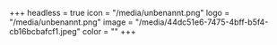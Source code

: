 +++
headless = true
icon = "/media/unbenannt.png"
logo = "/media/unbenannt.png"
image = "/media/44dc51e6-7475-4bff-b5f4-cb16bcbafcf1.jpeg"
color = ""
+++
